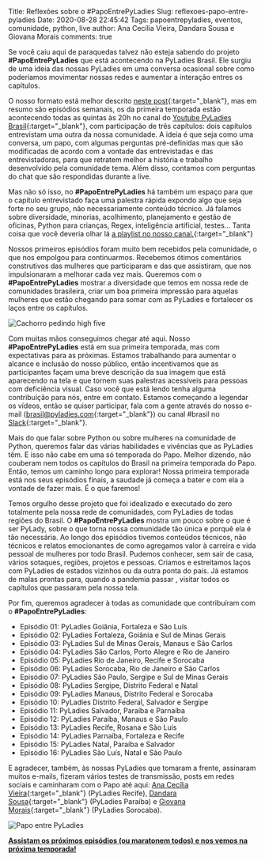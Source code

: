 Title: Reflexões sobre o #PapoEntrePyLadies
Slug: reflexoes-papo-entre-pyladies
Date: 2020-08-28 22:45:42
Tags: papoentrepyladies, eventos, comunidade, python, live 
author: Ana Cecília Vieira, Dandara Sousa e Giovana Morais
comments: true


Se você caiu aqui de paraquedas talvez não esteja sabendo do projeto **#PapoEntrePyLadies** que está acontecendo na PyLadies Brasil. Ele surgiu de uma ideia das nossas PyLadies em uma conversa ocasional sobre como poderíamos movimentar nossas redes e aumentar a interação entres os capítulos.

O nosso formato está melhor descrito [neste post](http://brasil.pyladies.com/2020/05/05/papo-entre-pyladies/){:target="_blank"}, mas em resumo são episódios semanais, os da primeira temporada estão acontecendo todas as quintas às 20h no canal do [Youtube PyLadies Brasil](https://www.youtube.com/channel/UCzFDzkgQ3mWNvcHoTVcT2bg){:target="_blank"}, com participação de três capítulos: dois capítulos entrevistam uma outra da nossa comunidade. A ideia é que seja como uma conversa, um papo, com algumas perguntas pré-definidas mas que são modificadas de acordo com a vontade das entrevistadas e das entrevistadoras, para que retratem melhor a história e trabalho desenvolvido pela comunidade tema. Além disso, contamos com perguntas do chat que são respondidas durante a live.

Mas não só isso, no **#PapoEntrePyLadies** há também um espaço para que o capítulo entrevistado faça uma palestra rápida expondo algo que seja forte no seu grupo, não necessariamente conteúdo técnico. Já falamos sobre diversidade, minorias, acolhimento, planejamento e gestão de oficinas, Python para crianças, Regex, inteligência artificial, testes… Tanta coisa que você deveria olhar lá [a playlist no nosso canal.](https://www.youtube.com/playlist?list=PL0tfcsij9geEE-4MhGViTgeiRBIBUnlAP){:target="_blank"}

Nossos primeiros episódios foram muito bem recebidos pela comunidade, o que nos empolgou para continuarmos. Recebemos ótimos comentários construtivos das mulheres que participaram e das que assistiram, que nos impulsionaram a melhorar cada vez mais. Queremos com o **#PapoEntrePyLadies** mostrar a diversidade que temos em nossa rede de comunidades brasileira, criar um boa primeira impressão para aquelas mulheres que estão chegando para somar com as PyLadies e fortalecer os laços entre os capítulos.  

![Cachorro pedindo high five](https://media.giphy.com/media/l0unkiodQqmA3lPO5e/giphy.gif)

Com muitas mãos conseguimos chegar até aqui. Nosso **#PapoEntrePyLadies** está em sua primeira temporada, mas com expectativas para as próximas. Estamos trabalhando para aumentar o alcance e inclusão do nosso público, então incentivamos que as participantes façam uma breve descrição da sua imagem que está aparecendo na tela e que tornem suas palestras acessíveis para pessoas com deficiência visual. Caso você que está lendo tenha alguma contribuição para nós, entre em contato. Estamos começando a legendar os vídeos, então se quiser participar, fala com a gente através do nosso e-mail ([brasil@pyladies.com](mailto:brasil@pyladies.com){:target="_blank"}) ou canal #brasil no [Slack](https://slackin.pyladies.com){:target="_blank"}.

Mais do que falar sobre Python ou sobre mulheres na comunidade de Python, queremos falar das várias habilidades e vivências que as PyLadies têm. E isso não cabe em uma só temporada do Papo. Melhor dizendo, não couberam nem todos os capítulos do Brasil na primeira temporada do Papo. Então, temos um caminho longo para explorar! Nossa primeira temporada está nos seus episódios finais, a saudade já começa a bater e com ela a vontade de fazer mais. É o que faremos!

Temos orgulho desse projeto que foi idealizado e executado do zero totalmente pela nossa rede de comunidades, com PyLadies de todas regiões do Brasil. O **#PapoEntrePyLadies** mostra um pouco sobre o que é ser PyLady, sobre o que torna nossa comunidade tão única e porquê ela é tão necessária. Ao longo dos episódios tivemos conteúdos técnicos, não técnicos e relatos emocionantes de como agregamos valor à carreira e vida pessoal de mulheres por todo Brasil. Pudemos conhecer, sem sair de casa, vários sotaques, regiões, projetos e pessoas. Criamos e estreitamos laços com PyLadies de estados vizinhos ou da outra ponta do país. Já estamos de malas prontas para, quando a pandemia passar , visitar todos os capítulos que passaram pela nossa tela. 

Por fim, queremos agradecer à todas as comunidade que contribuíram com o **#PapoEntrePyLadies**:

-   Episódio 01: PyLadies Goiânia, Fortaleza e São Luís  
-   Episódio 02: PyLadies Fortaleza, Goiânia e Sul de Minas Gerais 
-   Episódio 03: PyLadies Sul de Minas Gerais, Manaus e São Carlos 
-   Episódio 04: PyLadies São Carlos, Porto Alegre e Rio de Janeiro  
-   Episódio 05: PyLadies Rio de Janeiro, Recife e Sorocaba 
-   Episódio 06: PyLadies Sorocaba, Rio de Janeiro e São Carlos    
-   Episódio 07: PyLadies São Paulo, Sergipe e Sul de Minas Gerais    
-   Episódio 08: PyLadies Sergipe, Distrito Federal e Natal   
-   Episódio 09: PyLadies Manaus, Distrito Federal e Sorocaba    
-   Episódio 10: PyLadies Distrito Federal, Salvador e Sergipe   
-   Episódio 11: PyLadies Salvador, Paraíba e Parnaíba    
-   Episódio 12: PyLadies Paraíba, Manaus e São Paulo   
-   Episódio 13: PyLadies Recife, Rosana e São Luís   
-   Episódio 14: PyLadies Parnaíba, Fortaleza e Recife    
-   Episódio 15: PyLadies Natal, Paraíba e Salvador  
-   Episódio 16: PyLadies São Luís, Natal e São Paulo

E agradecer, também, às nossas PyLadies que tomaram a frente, assinaram muitos e-mails, fizeram vários testes de transmissão, posts em redes sociais e caminharam com o Papo até aqui: [Ana Cecília Vieira](https://twitter.com/cecivieira){:target="_blank"} (PyLadies Recife), [Dandara Sousa](https://twitter.com/dandaramcsousa){:target="_blank"} (PyLadies Paraíba) e [Giovana Morais](https://twitter.com/ohshitgi){:target="_blank"} (PyLadies Sorocaba).


![Papo entre PyLadies]({static}/images/orgpapoentrepyladies.jpg)  

**[Assistam os próximos episódios (ou maratonem todos) e nos vemos na próxima temporada!](https://www.youtube.com/playlist?list=PL0tfcsij9geEE-4MhGViTgeiRBIBUnlAP)**

